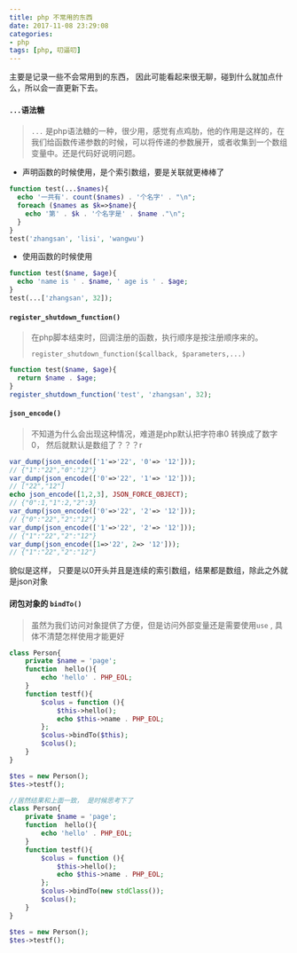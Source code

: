 ```yaml
---
title: php 不常用的东西
date: 2017-11-08 23:29:08
categories:
- php
tags: [php, 叨逼叨]
---
```


 主要是记录一些不会常用到的东西， 因此可能看起来很无聊，碰到什么就加点什么，所以会一直更新下去。

####  `...`语法糖

> `...`  是php语法糖的一种，很少用，感觉有点鸡肋，他的作用是这样的，在我们给函数传递参数的时候，可以将传递的参数展开，或者收集到一个数组变量中。还是代码好说明问题。

- 声明函数的时候使用，是个索引数组，要是关联就更棒棒了

```PHP
function test(...$names){
  echo '一共有'. count($names) . '个名字' . "\n";
  foreach ($names as $k=>$name){
    echo '第' . $k . '个名字是' . $name ."\n";
  }
}
test('zhangsan', 'lisi', 'wangwu')
```

- 使用函数的时候使用

```php
function test($name, $age){
  echo 'name is ' . $name, ' age is ' . $age;
}
test(...['zhangsan', 32]);
```



#### `register_shutdown_function()`  

> 在php脚本结束时，回调注册的函数，执行顺序是按注册顺序来的。
>
> `register_shutdown_function($callback, $parameters,...)`

```php
function test($name, $age){
  return $name . $age;
}
register_shutdown_function('test', 'zhangsan', 32);
```



#### `json_encode()`

> 不知道为什么会出现这种情况，难道是php默认把字符串0 转换成了数字0， 然后就默认是数组了？？？r

```php
var_dump(json_encode(['1'=>'22', '0'=> '12']));
// {"1":"22","0":"12"}
var_dump(json_encode(['0'=>'22', '1'=> '12']));
// ["22","12"]
echo json_encode([1,2,3], JSON_FORCE_OBJECT);
// {"0":1,"1":2,"2":3}
var_dump(json_encode(['0'=>'22', '2'=> '12']));
// {"0":"22","2":"12"}
var_dump(json_encode(['1'=>'22', '2'=> '12']));
// {"1":"22","2":"12"}
var_dump(json_encode([1=>'22', 2=> '12']));
// {"1":"22","2":"12"}
```

貌似是这样， 只要是以0开头并且是连续的索引数组，结果都是数组，除此之外就是json对象



#### 闭包对象的 `bindTo()`

> 虽然为我们访问对象提供了方便，但是访问外部变量还是需要使用`use` , 具体不清楚怎样使用才能更好
>
> 

```php
class Person{
    private $name = 'page';
    function  hello(){
        echo 'hello' . PHP_EOL;
    }
    function testf(){
        $colus = function (){
            $this->hello();
            echo $this->name . PHP_EOL;
        };
        $colus->bindTo($this);
        $colus();
    }
}

$tes = new Person();
$tes->testf();
```

```php
//居然结果和上面一致， 是时候思考下了
class Person{
    private $name = 'page';
    function  hello(){
        echo 'hello' . PHP_EOL;
    }
    function testf(){
        $colus = function (){
            $this->hello();
            echo $this->name . PHP_EOL;
        };
        $colus->bindTo(new stdClass());
        $colus();
    }
}

$tes = new Person();
$tes->testf();
```

